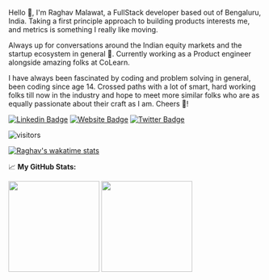 
Hello 👋, I'm Raghav Malawat, a FullStack developer based out of Bengaluru, India. Taking a first principle approach to building products interests me, and metrics is something I really like moving.
 
Always up for conversations around the Indian equity markets and the startup ecosystem in general 🚀. Currently working as a Product engineer alongside amazing folks at CoLearn. 

I have always been fascinated by coding and problem solving in general, been coding since age 14. Crossed paths with a lot of smart, hard working folks till now in the industry and hope to meet more similar folks who are as equally passionate about their craft as I am. Cheers 🍻!

[![Linkedin Badge](https://img.shields.io/badge/-LinkedIn-0e76a8?style=flat-square&logo=Linkedin&logoColor=white)](https://linkedin.com/in/raghavmalawat)
[![Website Badge](https://img.shields.io/badge/Website-3b5998?style=flat-square&logo=google-chrome&logoColor=white)](https://www.raghavmalawat.com)
[![Twitter Badge](https://img.shields.io/badge/-Twitter-00acee?style=flat-square&logo=Twitter&logoColor=white)](https://twitter.com/raghavmalawat)

![visitors](https://visitor-badge.glitch.me/badge?page_id=page.id)

[![Raghav's wakatime stats](https://github-readme-stats.vercel.app/api/wakatime?username=raghavmalawat)](https://github.com/raghavmalawat/github-readme-stats)



📈 **My GitHub Stats:**

<p>
  <img height="180em" src="https://github-readme-stats.vercel.app/api?username=raghavmalawat&show_icons=true&hide_border=true&&count_private=true&include_all_commits=true" />
  <img height="180em" src="https://github-readme-stats.vercel.app/api/top-langs/?username=raghavmalawat&exclude_repo=KNN-Image-Classification&show_icons=true&hide_border=true&layout=compact&langs_count=8"/>
</p>


<!--
**raghavmalawat/raghavmalawat** is a ✨ _special_ ✨ repository because its `README.md` (this file) appears on your GitHub profile.

Here are some ideas to get you started:

- 🔭 I’m currently working on ...
- 🌱 I’m currently learning ...
- 👯 I’m looking to collaborate on ...
- 🤔 I’m looking for help with ...
- 💬 Ask me about ...
- 📫 How to reach me: ...
- 😄 Pronouns: ...
- ⚡ Fun fact: ...
-->
